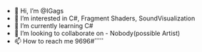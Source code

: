 - 👋 Hi, I’m @IGags
- 👀 I’m interested in C#, Fragment Shaders, SoundVisualization
- 🌱 I’m currently learning C#
- 💞️ I’m looking to collaborate on - Nobody(possible Artist)
- 📫 How to reach me ٴٴٴٴٴ#9696
